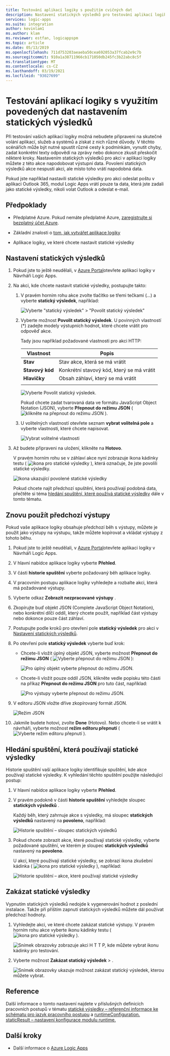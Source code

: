 ```yaml
---
title: Testování aplikací logiky s použitím cvičných dat
description: Nastavení statických výsledků pro testování aplikací logiky s využitím převedených dat bez vlivu na produkční prostředí
services: logic-apps
ms.suite: integration
author: kevinlam1
ms.author: klam
ms.reviewer: estfan, logicappspm
ms.topic: article
ms.date: 05/13/2019
ms.openlocfilehash: 711d753203aeaeba50cea692053a37fcab2e9c7b
ms.sourcegitcommit: 910a1a38711966cb171050db245fc3b22abc8c5f
ms.translationtype: MT
ms.contentlocale: cs-CZ
ms.lasthandoff: 03/19/2021
ms.locfileid: "93027699"
---
```

# <a name="test-logic-apps-with-mock-data-by-setting-up-static-results"></a>Testování aplikací logiky s využitím povedených dat nastavením statických výsledků

Při testování vašich aplikací logiky možná nebudete připraveni na skutečné volání aplikací, služeb a systémů a získat z nich různé důvody. V těchto scénářích může být nutné spustit různé cesty k podmínkám, vynutit chyby, zadat konkrétní texty odpovědí na zprávy nebo dokonce zkusit přeskočit některé kroky. Nastavením statických výsledků pro akci v aplikaci logiky můžete z této akce napodobovat výstupní data. Povolení statických výsledků akce nespustí akci, ale místo toho vrátí napodobná data.

Pokud jste například nastavili statické výsledky pro akci odeslat poštu v aplikaci Outlook 365, modul Logic Apps vrátí pouze ta data, která jste zadali jako statické výsledky, nikoli volat Outlook a odeslat e-mail.

## <a name="prerequisites"></a>Předpoklady

* Předplatné Azure. Pokud nemáte předplatné Azure, <a href="https://azure.microsoft.com/free/" target="_blank">zaregistrujte si bezplatný účet Azure</a>.

* Základní znalosti o [tom, jak vytvářet aplikace logiky](../logic-apps/quickstart-create-first-logic-app-workflow.md)

* Aplikace logiky, ve které chcete nastavit statické výsledky

<a name="set-up-static-results"></a>

## <a name="set-up-static-results"></a>Nastavení statických výsledků

1. Pokud jste to ještě neudělali, v [Azure Portal](https://portal.azure.com)otevřete aplikaci logiky v Návrháři Logic Apps.

1. Na akci, kde chcete nastavit statické výsledky, postupujte takto: 

   1. V pravém horním rohu akce zvolte tlačítko se třemi tečkami (*...*) a vyberte **statický výsledek**, například:

      ![Vyberte "statický výsledek" > "Povolit statický výsledek"](./media/test-logic-apps-mock-data-static-results/select-static-result.png)

   1. Vyberte možnost **Povolit statický výsledek**. U povinných vlastností (*) zadejte modely výstupních hodnot, které chcete vrátit pro odpověď akce.

      Tady jsou například požadované vlastnosti pro akci HTTP:

      | Vlastnost | Popis |
      |----------|-------------|
      | **Stav** | Stav akce, která se má vrátit |
      | **Stavový kód** | Konkrétní stavový kód, který se má vrátit |
      | **Hlavičky** | Obsah záhlaví, který se má vrátit |
      |||

      ![Vyberte Povolit statický výsledek.](./media/test-logic-apps-mock-data-static-results/enable-static-result.png)

      Pokud chcete zadat tvarovaná data ve formátu JavaScript Object Notation (JSON), vyberte **Přepnout do režimu JSON** ( ![ klikněte na přepnout do režimu JSON ](./media/test-logic-apps-mock-data-static-results/switch-to-json-mode-button.png) ).

   1. U volitelných vlastností otevřete seznam **vybrat volitelná pole** a vyberte vlastnosti, které chcete napisovat.

      ![Vybrat volitelné vlastnosti](./media/test-logic-apps-mock-data-static-results/optional-properties.png)

1. Až budete připraveni na uložení, klikněte na **Hotovo**.

   V pravém horním rohu se v záhlaví akce nyní zobrazuje ikona kádinky testu ( ![ ikona pro statické výsledky ](./media/test-logic-apps-mock-data-static-results/static-results-test-beaker-icon.png) ), která označuje, že jste povolili statické výsledky.

   ![Ikona ukazující povolené statické výsledky](./media/test-logic-apps-mock-data-static-results/static-results-enabled.png)

   Pokud chcete najít předchozí spuštění, která používají podobná data, přečtěte si téma [hledání spuštění, které používá statické výsledky](#find-runs-mock-data) dále v tomto tématu.

<a name="reuse-sample-outputs"></a>

## <a name="reuse-previous-outputs"></a>Znovu použít předchozí výstupy

Pokud vaše aplikace logiky obsahuje předchozí běh s výstupy, můžete je použít jako výstupy na výstupu, takže můžete kopírovat a vkládat výstupy z tohoto běhu.

1. Pokud jste to ještě neudělali, v [Azure Portal](https://portal.azure.com)otevřete aplikaci logiky v Návrháři Logic Apps.

1. V hlavní nabídce aplikace logiky vyberte **Přehled**.

1. V části **historie spuštění** vyberte požadovaný běh aplikace logiky.

1. V pracovním postupu aplikace logiky vyhledejte a rozbalte akci, která má požadované výstupy.

1. Vyberte odkaz **Zobrazit nezpracované výstupy** .

1. Zkopírujte buď objekt JSON (Complete JavaScript Object Notation), nebo konkrétní dílčí oddíl, který chcete použít, například část výstupy nebo dokonce pouze část záhlaví.

1. Postupujte podle kroků pro otevření pole **statický výsledek** pro akci v [Nastavení statických výsledků](#set-up-static-results).

1. Po otevření pole **statický výsledek** vyberte buď krok:

   * Chcete-li vložit úplný objekt JSON, vyberte možnost **Přepnout do režimu JSON** ( ![ Vyberte přepnout do režimu JSON ](./media/test-logic-apps-mock-data-static-results/switch-to-json-mode-button.png) ):

     ![Pro úplný objekt vyberte přepnout do režimu JSON.](./media/test-logic-apps-mock-data-static-results/switch-to-json-mode-button-complete.png)

   * Chcete-li vložit pouze oddíl JSON, klikněte vedle popisku této části na příkaz **Přepnout do režimu JSON** pro tuto část, například:

     ![Pro výstupy vyberte přepnout do režimu JSON.](./media/test-logic-apps-mock-data-static-results/switch-to-json-mode-button-outputs.png)

1. V editoru JSON vložte dříve zkopírovaný formát JSON.

   ![Režim JSON](./media/test-logic-apps-mock-data-static-results/json-editing-mode.png)

1. Jakmile budete hotovi, zvolte **Done** (Hotovo). Nebo chcete-li se vrátit k návrháři, vyberte možnost **režim editoru přepnutí** ( ![ Vyberte režim editoru přepnutí ](./media/test-logic-apps-mock-data-static-results/switch-editor-mode-button.png) ).

<a name="find-runs-mock-data"></a>

## <a name="find-runs-that-use-static-results"></a>Hledání spuštění, která používají statické výsledky

Historie spuštění vaší aplikace logiky identifikuje spuštění, kde akce používají statické výsledky. K vyhledání těchto spuštění použijte následující postup:

1. V hlavní nabídce aplikace logiky vyberte **Přehled**. 

1. V pravém podokně v části **historie spuštění** vyhledejte sloupec **statických výsledků** . 

   Každý běh, který zahrnuje akce s výsledky, má sloupec **statických výsledků** nastavený na **povoleno**, například:

   ![Historie spuštění – sloupec statických výsledků](./media/test-logic-apps-mock-data-static-results/run-history.png)

1. Pokud chcete zobrazit akce, které používají statické výsledky, vyberte požadované spuštění, ve kterém je sloupec **statických výsledků** nastavený na **povoleno**.

   U akcí, které používají statické výsledky, se zobrazí ikona zkušební kádinka ( ![ ikona pro statické výsledky ](./media/test-logic-apps-mock-data-static-results/static-results-test-beaker-icon.png) ), například:

   ![Historie spuštění – akce, které používají statické výsledky](./media/test-logic-apps-mock-data-static-results/static-results-enabled-run-details.png)

## <a name="disable-static-results"></a>Zakázat statické výsledky

Vypnutím statických výsledků nedojde k vygenerování hodnot z poslední instalace. Takže při příštím zapnutí statických výsledků můžete dál používat předchozí hodnoty.

1. Vyhledejte akci, ve které chcete zakázat statické výstupy. V pravém horním rohu akce vyberte ikonu kádinky testu ( ![ ikona pro statické výsledky ](./media/test-logic-apps-mock-data-static-results/static-results-test-beaker-icon.png) ).

   ![Snímek obrazovky zobrazuje akci H T T P, kde můžete vybrat ikonu kádinky pro testování.](./media/test-logic-apps-mock-data-static-results/disable-static-results.png)

1. Vyberte možnost **Zakázat statický výsledek**  >  .

   ![Snímek obrazovky ukazuje možnost zakázat statický výsledek, kterou můžete vybrat.](./media/test-logic-apps-mock-data-static-results/disable-static-results-button.png)

## <a name="reference"></a>Reference

Další informace o tomto nastavení najdete v příslušných definicích pracovních postupů v tématu [statické výsledky – referenční informace ke schématu pro jazyk pracovního postupu](../logic-apps/logic-apps-workflow-definition-language.md#static-results) a [runtimeConfiguration. staticResult – nastavení konfigurace modulu runtime.](../logic-apps/logic-apps-workflow-actions-triggers.md#runtime-configuration-settings)

## <a name="next-steps"></a>Další kroky

* Další informace o [Azure Logic Apps](../logic-apps/logic-apps-overview.md)